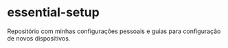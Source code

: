 # essential-setup
Repositório com minhas configurações pessoais e guias para configuração de novos dispositivos.
